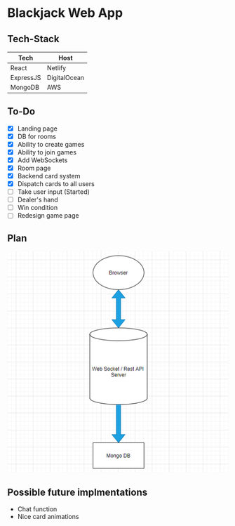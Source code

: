 # Blackjack Web App

## Tech-Stack

| Tech       | Host    |
| ---------- | ------- |
| React      | Netlify |
| ExpressJS  | DigitalOcean |
| MongoDB    | AWS |

## To-Do

- [x] Landing page
- [x] DB for rooms
- [x] Ability to create games
- [x] Ability to join games
- [x] Add WebSockets
- [x] Room page
- [x] Backend card system
- [x] Dispatch cards to all users
- [ ] Take user input (Started)
- [ ] Dealer's hand
- [ ] Win condition
- [ ] Redesign game page

## Plan

![Image of Plan](https://github.com/Max-Hitchings/Blackjack-Web-App/blob/master/docs/newPlan.png)

## Possible future implmentations

- Chat function
- Nice card animations
